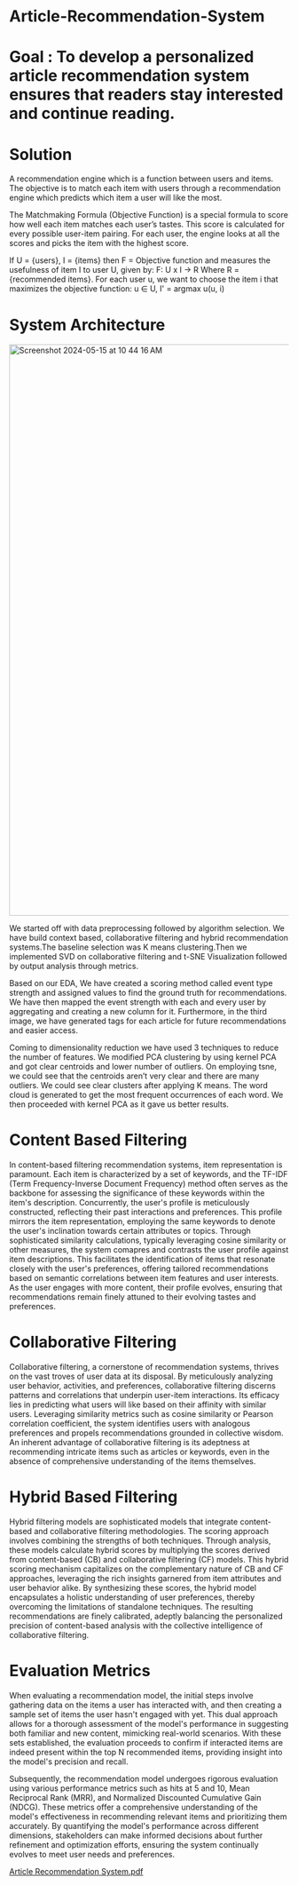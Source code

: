 # Article-Recommendation-System

# Goal : To develop a personalized article recommendation system ensures that readers stay interested and continue reading.

# Solution 

A  recommendation engine which is a function between users and items. The objective is to match each item with users through a recommendation engine which predicts which item a user will like the most. 

The Matchmaking Formula (Objective Function) is a special formula to score how well each item matches each user’s tastes. This score is calculated for every possible user-item pairing. For each user, the engine looks at all the scores and picks the item with the highest score. 

If U = {users}, I = {items} then  F = Objective function and measures the usefulness of item I to user U, given by: F: U x I → R
Where R = {recommended items}.
For each user u, we want to choose the item i that maximizes the objective function:
u ∈ U, I' = argmax u(u, i) ​​

# System Architecture

<img width="1029" alt="Screenshot 2024-05-15 at 10 44 16 AM" src="https://github.com/laasyaaprasad/Article-Recommendation-System/assets/75083241/e1f42124-f1aa-4620-b1a0-7c075ab2e66a">

We started off with data preprocessing followed by algorithm selection. We have build context based, collaborative filtering and hybrid recommendation systems.The baseline selection was K means clustering.Then we implemented SVD on collaborative filtering and t-SNE Visualization followed by output analysis through metrics. 

Based on our EDA, We have created a scoring method called event type strength and assigned values to find the ground truth for recommendations. We have then mapped the event strength with each and every user by aggregating and creating a new column for it. Furthermore, in the third image, we have generated tags for each article for future recommendations and easier access.

Coming to dimensionality reduction we have used 3 techniques to reduce the number of features. We modified PCA clustering by using kernel PCA and got clear centroids and lower number of outliers. On employing tsne, we could see that the centroids aren’t very clear and there are many outliers. We could see clear clusters after applying K means. The word cloud is generated to get the most frequent occurrences of each word. We then proceeded with kernel PCA as it gave us better results.

# Content Based Filtering

In content-based filtering recommendation systems, item representation is paramount. Each item is characterized by a set of keywords, and the TF-IDF (Term Frequency-Inverse Document Frequency) method often serves as the backbone for assessing the significance of these keywords within the item's description. Concurrently, the user's profile is meticulously constructed, reflecting their past interactions and preferences. This profile mirrors the item representation, employing the same keywords to denote the user's inclination towards certain attributes or topics. Through sophisticated similarity calculations, typically leveraging cosine similarity or other measures, the system comapres and contrasts the user profile against item descriptions. This facilitates the identification of items that resonate closely with the user's preferences, offering tailored recommendations based on semantic correlations between item features and user interests. As the user engages with more content, their profile evolves, ensuring that recommendations remain finely attuned to their evolving tastes and preferences.

# Collaborative Filtering

Collaborative filtering, a cornerstone of recommendation systems, thrives on the vast troves of user data at its disposal. By meticulously analyzing user behavior, activities, and preferences, collaborative filtering discerns patterns and correlations that underpin user-item interactions. Its efficacy lies in predicting what users will like based on their affinity with similar users. Leveraging similarity metrics such as cosine similarity or Pearson correlation coefficient, the system identifies users with analogous preferences and propels recommendations grounded in collective wisdom. An inherent advantage of collaborative filtering is its adeptness at recommending intricate items such as articles or keywords, even in the absence of comprehensive understanding of the items themselves. 

# Hybrid Based Filtering

Hybrid filtering models are sophisticated models that integrate content-based and collaborative filtering methodologies. The scoring approach involves combining  the strengths of both techniques. Through analysis, these models calculate hybrid scores by multiplying the scores derived from content-based (CB) and collaborative filtering (CF) models. This hybrid scoring mechanism capitalizes on the complementary nature of CB and CF approaches, leveraging the rich insights garnered from item attributes and user behavior alike. By synthesizing these scores, the hybrid model encapsulates a holistic understanding of user preferences, thereby overcoming the limitations of standalone techniques. The resulting recommendations are finely calibrated, adeptly balancing the personalized precision of content-based analysis with the collective intelligence of collaborative filtering. 

# Evaluation Metrics 

When evaluating a recommendation model, the initial steps involve gathering data on the items a user has interacted with, and then creating a sample set of items the user hasn't engaged with yet. This dual approach allows for a thorough assessment of the model's performance in suggesting both familiar and new content, mimicking real-world scenarios. With these sets established, the evaluation proceeds to confirm if interacted items are indeed present within the top N recommended items, providing insight into the model's precision and recall.

Subsequently, the recommendation model undergoes rigorous evaluation using various performance metrics such as hits at 5 and 10, Mean Reciprocal Rank (MRR), and Normalized Discounted Cumulative Gain (NDCG). These metrics offer a comprehensive understanding of the model's effectiveness in recommending relevant items and prioritizing them accurately. By quantifying the model's performance across different dimensions, stakeholders can make informed decisions about further refinement and optimization efforts, ensuring the system continually evolves to meet user needs and preferences.

[Article Recommendation System.pdf](https://github.com/laasyaaprasad/Article-Recommendation-System/files/15323456/Article.Recommendation.System.pdf)







